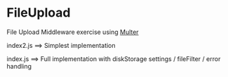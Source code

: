 # FileUpload

File Upload Middleware exercise using [Multer](https://www.npmjs.com/package/multer)

index2.js ==> Simplest implementation

index.js ==> Full implementation with diskStorage settings / fileFilter / error handling

